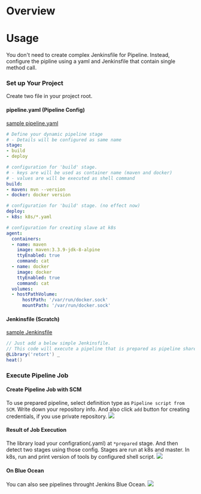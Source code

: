 # Overview


# Usage
You don't need to create complex Jenkinsfile for Pipeline.
Instead, configure the pipline using a yaml and Jenkinsfile that contain single method call.

### Set up Your Project
Create two file in your project root.
#### pipeline.yaml (Pipeline Config)
[sample pipeline.yaml](https://github.com/yanghoon/jenkinsfile-test/blob/master/pipeline.yaml)
```yaml
# Define your dynamic pipeline stage
# - Details will be configured as same name
stage:
- build
- deploy

# configuration for 'build' stage.
# - keys are will be used as container name (maven and docker)
# - values are will be executed as shell command
build:
- maven: mvn --version
- docker: docker version

# configuration for 'build' stage. (no effect now)
deploy:
- k8s: k8s/*.yaml

# configuration for creating slave at k8s
agent:
  containers:
  - name: maven
    image: maven:3.3.9-jdk-8-alpine
    ttyEnabled: true
    command: cat
  - name: docker
    image: docker
    ttyEnabled: true
    command: cat
  volumes:
  - hostPathVolume:
      hostPath: '/var/run/docker.sock'
      mountPath: '/var/run/docker.sock'
```

#### Jenkinsfile (Scratch)
[sample Jenkinsfile](https://github.com/yanghoon/jenkinsfile-test/blob/master/Jenkinsfile)
```groovy
// Just add a below simple Jenkinsfile.
// This code will execute a pipeline that is prepared as pipeline shared library.
@Library('retort') _
heat()
```

### Execute Pipeline Job 
#### Create Pipeline Job with SCM
To use prepared pipeline, select definition type as `Pipeline script from SCM`.
Write down your repository info.
And also click `add` button for creating credentials, if you use private repository.
![](https://user-images.githubusercontent.com/21324361/39913559-40b52ed2-553d-11e8-85a1-fd6e7ed4a4cd.png)

#### Result of Job Execution
The library load your configration(.yaml) at `*prepared` stage.
And then detect two stages using those config.
Stages are run at k8s and master. In k8s, run and print version of tools by configured shell script.
![](https://user-images.githubusercontent.com/21324361/39915043-d5c95c60-5541-11e8-9955-618d931cd85e.png)

#### On Blue Ocean
You can also see pipelines throught Jenkins Blue Ocean.
![](https://user-images.githubusercontent.com/21324361/39915047-d82ab940-5541-11e8-926e-c000c0bd947a.png)

